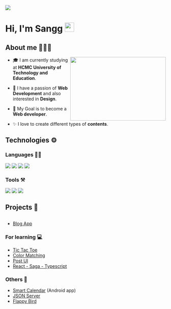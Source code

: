 ![](https://i.ibb.co/m4rkydj/1080x360.jpg)

# Hi, I'm Sangg <img src="https://github.com/TheDudeThatCode/TheDudeThatCode/blob/master/Assets/Hi.gif" width="29px">

## About me 🧑🏼‍💻

<img align="right" width="300" height="200" style="object-fit: cover" src="https://i.ibb.co/m4rkydj/1080x360.jpg">

- 🎓 I am currently studying at **HCMC University of Technology and Education**.

- 🌱 I have a passion of **Web Development** and also interested in **Design**.

- 🎯 My Goal is to become a **Web developer**.

- ✨ I love to create different types of **contents**.

## Technologies ⚙️

### Languages ✍🏼

<img src="https://img.icons8.com/color/35/000000/html-5--v1.png"/> <img src="https://img.icons8.com/color/35/000000/css3.png"/> <img src="https://img.icons8.com/color/35/000000/javascript--v1.png"/> <img src="https://img.icons8.com/color/35/000000/typescript--v1.png"/>

### Tools ⚒️

<img src="https://img.icons8.com/fluency/35/000000/visual-studio-code-2019.png"/> <img src="https://img.icons8.com/color/35/000000/git.png"/> <img src="https://img.icons8.com/color/35/000000/github.png"/>

## Projects 📑

## 
  - [Blog App](https://blogapp1.vercel.app)

### For learning 💻
  - [Tic Tac Toe](https://github.com/ngocsang1201/tic-tac-toe)
  - [Color Matching](https://github.com/ngocsang1201/color-matching)
  - [Post UI](https://github.com/ngocsang1201/post-ui)
  - [React - Saga - Typescript](https://github.com/ngocsang1201/redux-saga-typescript)

### Others 📝
  - [Smart Calendar](https://github.com/ngocsang1201/smart-calendar) (Android app)
  - [JSON Server](https://github.com/ngocsang1201/json-server)
  - [Flappy Bird](https://github.com/ngocsang1201/flappy-bird)
